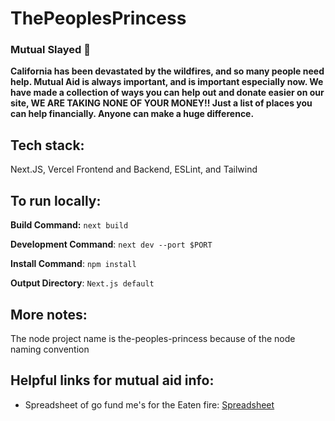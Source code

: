 # ThePeoplesPrincess
### Mutual Slayed 💌
**California has been devastated by the wildfires, and so many people need help. Mutual Aid is always important, and is important especially now. We have made a collection of ways you can help out and donate easier on our site, WE ARE TAKING NONE OF YOUR MONEY!! Just a list of places you can help financially. Anyone can make a huge difference.**

## Tech stack:
Next.JS, Vercel Frontend and Backend, ESLint, and Tailwind
## To run locally:
**Build Command:** `next build`

**Development Command**: `next dev --port $PORT`

**Install Command**: `npm install`

**Output Directory**: `Next.js default`

## More notes:
The node project name is the-peoples-princess because of the node naming convention

## Helpful links for mutual aid info:

- Spreadsheet of go fund me's for the Eaten fire: [Spreadsheet](https://docs.google.com/spreadsheets/d/1-E4297kxs5RK9n6weccJxy6RK24b8ZEcZN69_rAhBJw/edit?gid=0#gid=0)

